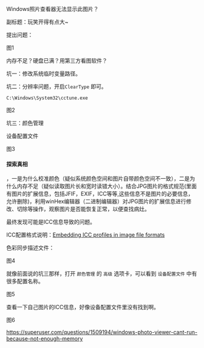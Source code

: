 Windows照片查看器无法显示此图片？

副标题：玩笑开得有点大~



提出问题：

图1

内存不足？硬盘已满？用第三方看图软件？



坑一：修改系统临时变量路径。





坑二：分辨率问题，开启`ClearType` 即可。

`C:\Windows\System32\cctune.exe`

图2



坑三：颜色管理

设备配置文件

图3



#### 探索真相

，一是为什么校准颜色（疑似系统颜色空间和图片自带颜色空间不一致），二是为什么内存不足（疑似读取图片长和宽时读错大小）。结合JPG图片的格式规范(里面有图片的扩展信息，包括JFIF，EXIF，ICC等等,这些信息不是图片的必要信息，允许删除)，利用winHex编辑器（二进制编辑器）对JPG图片的扩展信息进行修改、切除等操作，观察图片是否能恢复正常，以便查找病灶。



最终发现可能是ICC信息导致的问题。

ICC配置格式说明：[Embedding ICC profiles in image file formats](http://www.color.org/profile_embedding.xalter)

色彩同步描述文件：

图4



就像前面说的坑三那样，打开 `颜色管理` 的 `高级` 选项卡，可以看到 `设备配置文件` 中有很多配置名称。

图5



查看一下自己图片的ICC信息，好像设备配置文件里没有找到啊。

图6



https://superuser.com/questions/1509194/windows-photo-viewer-cant-run-because-not-enough-memory



